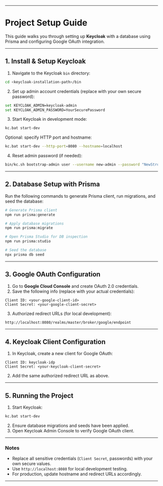 
---

# Project Setup Guide

This guide walks you through setting up **Keycloak** with a database using Prisma and configuring Google OAuth integration.

---

## 1. Install & Setup Keycloak

1. Navigate to the Keycloak `bin` directory:

```bash
cd <keycloak-installation-path>/bin
```

2. Set up admin account credentials (replace with your own secure password):

```bash
set KEYCLOAK_ADMIN=keycloak-admin
set KEYCLOAK_ADMIN_PASSWORD=YourSecurePassword
```

3. Start Keycloak in development mode:

```bash
kc.bat start-dev
```

Optional: specify HTTP port and hostname:

```bash
kc.bat start-dev --http-port=8080 --hostname=localhost
```

4. Reset admin password (if needed):

```bash
bin/kc.sh bootstrap-admin user --username new-admin --password "NewStrongPassword!"
```

---

## 2. Database Setup with Prisma

Run the following commands to generate Prisma client, run migrations, and seed the database:

```bash
# Generate Prisma client
npm run prisma:generate

# Apply database migrations
npm run prisma:migrate

# Open Prisma Studio for DB inspection
npm run prisma:studio

# Seed the database
npx prisma db seed
```

---

## 3. Google OAuth Configuration

1. Go to **Google Cloud Console** and create OAuth 2.0 credentials.
2. Save the following info (replace with your actual credentials):

```
Client ID: <your-google-client-id>
Client Secret: <your-google-client-secret>
```

3. Authorized redirect URLs (for local development):

```
http://localhost:8080/realms/master/broker/google/endpoint
```

---

## 4. Keycloak Client Configuration

1. In Keycloak, create a new client for Google OAuth:

```
Client ID: keycloak-idp
Client Secret: <your-keycloak-client-secret>
```

2. Add the same authorized redirect URL as above.

---

## 5. Running the Project

1. Start Keycloak:

```bash
kc.bat start-dev
```

2. Ensure database migrations and seeds have been applied.
3. Open Keycloak Admin Console to verify Google OAuth client.

---

### Notes

* Replace all sensitive credentials (`Client Secret`, passwords) with your own secure values.
* Use `http://localhost:8080` for local development testing.
* For production, update hostname and redirect URLs accordingly.

---